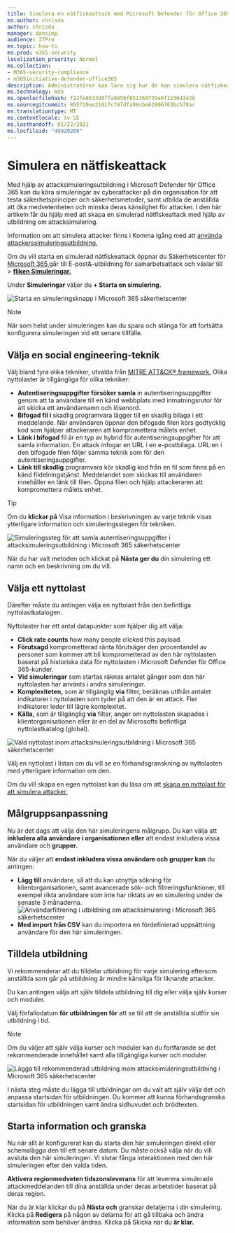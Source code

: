 ```yaml
---
title: Simulera en nätfiskeattack med Microsoft Defender för Office 365
ms.author: chrisda
author: chrisda
manager: dansimp
audience: ITPro
ms.topic: how-to
ms.prod: m365-security
localization_priority: Normal
ms.collection:
- M365-security-compliance
- m365initiative-defender-office365
description: Administratörer kan lära sig hur de kan simulera nätfiskeattacker och träna sina användare mot nätfiskeskydd med hjälp av utbildning för attackbedrägerier i Microsoft Defender för Office 365.
ms.technology: mdo
ms.openlocfilehash: f22fe8633d8ffa8856f851369739a0f12364342b
ms.sourcegitcommit: 855719ee21017cf87dfa98cbe62806763bcb78ac
ms.translationtype: MT
ms.contentlocale: sv-SE
ms.lasthandoff: 01/22/2021
ms.locfileid: "49929208"
---
```

# <a name="simulate-a-phishing-attack"></a>Simulera en nätfiskeattack

Med hjälp av attacksimuleringsutbildning i Microsoft Defender för Office 365 kan du köra simuleringar av cyberattacker på din organisation för att testa säkerhetsprinciper och säkerhetsmetoder, samt utbilda de anställda att öka medvetenheten och minska deras känslighet för attacker. I den här artikeln får du hjälp med att skapa en simulerad nätfiskeattack med hjälp av utbildning om attacksimulering.

Information om att simulera attacker finns i Komma igång med att [använda attackerssimuleringsutbildning.](attack-simulation-training-get-started.md)

Om du vill starta en simulerad nätfiskeattack öppnar du Säkerhetscenter för [Microsoft 365,](https://security.microsoft.com/)går till E-post&-utbildning för samarbetsattack och växlar till  \>  [**fliken Simuleringar.**](https://security.microsoft.com/attacksimulator?viewid=simulations)

Under **Simuleringar** väljer du **+ Starta en simulering.**

![Starta en simuleringsknapp i Microsoft 365 säkerhetscenter](../../media/attack-sim-preview-launch.png)

> [!NOTE]
> När som helst under simuleringen kan du spara och stänga för att fortsätta konfigurera simuleringen vid ett senare tillfälle.

## <a name="selecting-a-social-engineering-technique"></a>Välja en social engineering-teknik

Välj bland fyra olika tekniker, utvalda från [MITRE ATT&CK® framework.](https://attack.mitre.org/techniques/enterprise/) Olika nyttolaster är tillgängliga för olika tekniker:

- **Autentiseringsuppgifter försöker samla** in autentiseringsuppgifter genom att ta användare till en känd webbplats med inmatningsrutor för att skicka ett användarnamn och lösenord.
- **Bifogad fil i** skadlig programvara lägger till en skadlig bilaga i ett meddelande. När användaren öppnar den bifogade filen körs godtycklig kod som hjälper attackeraren att kompromettera målets enhet.
- **Länk i bifogad** fil är en typ av hybrid för autentiseringsuppgifter för att samla information. En attack infogar en URL i en e-postbilaga. URL:en i den bifogade filen följer samma teknik som för den autentiseringsuppgifter.
- **Länk till skadlig** programvara kör skadlig kod från en fil som finns på en känd fildelningstjänst. Meddelandet som skickas till användaren innehåller en länk till filen. Öppna filen och hjälp attackeraren att kompromettera målets enhet.

> [!TIP]
> Om du **klickar på** Visa information i beskrivningen av varje teknik visas ytterligare information och simuleringsstegen för tekniken.
>
> ![Simuleringssteg för att samla autentiseringsuppgifter i attacksimuleringsutbildning i Microsoft 365 säkerhetscenter](../../media/attack-sim-preview-sim-steps.png)

När du har valt metoden och klickat på **Nästa ger du** din simulering ett namn och en beskrivning om du vill.

## <a name="selecting-a-payload"></a>Välja ett nyttolast

Därefter måste du antingen välja en nyttolast från den befintliga nyttolastkatalogen.

Nyttolaster har ett antal datapunkter som hjälper dig att välja:

- **Click rate counts** how many people clicked this payload.
- **Förutsagd** komprometterad ränta förutsäger den procentandel av personer som kommer att bli komprometterad av den här nyttolasten baserat på historiska data för nyttolasten i Microsoft Defender för Office 365-kunder.
- **Vid simuleringar** som startas räknas antalet gånger som den här nyttolasten har använts i andra simuleringar.
- **Komplexiteten,** som är tillgänglig **via** filter, beräknas utifrån antalet indikatorer i nyttolasten som tyder på att den är en attack. Fler indikatorer leder till lägre komplexitet.
- **Källa,** som är tillgänglig **via** filter, anger om nyttolasten skapades i klientorganisationen eller är en del av Microsofts befintliga nyttolastkatalog (global).

![Vald nyttolast inom attacksimuleringsutbildning i Microsoft 365 säkerhetscenter](../../media/attack-sim-preview-select-payload.png)

Välj en nyttolast i listan om du vill se en förhandsgranskning av nyttolasten med ytterligare information om den.

Om du vill skapa en egen nyttolast kan du läsa om att [skapa en nyttolast för att simulera attacker.](attack-simulation-training-payloads.md)

## <a name="audience-targeting"></a>Målgruppsanpassning

Nu är det dags att välja den här simuleringens målgrupp. Du kan välja att **inkludera alla användare i organisationen eller** att endast inkludera vissa användare och **grupper.**

När du väljer att **endast inkludera vissa användare och grupper kan** du antingen:

- **Lägg till** användare, så att du kan utnyttja sökning för klientorganisationen, samt avancerade sök- och filtreringsfunktioner, till exempel rikta användare som inte har riktats av en simulering under de senaste 3 månaderna.
  ![Användarfiltrering i utbildning om attacksimulering i Microsoft 365 säkerhetscenter](../../media/attack-sim-preview-user-targeting.png)
- **Med import från CSV** kan du importera en fördefinierad uppsättning användare för den här simuleringen.

## <a name="assigning-training"></a>Tilldela utbildning

Vi rekommenderar att du tilldelar utbildning för varje simulering eftersom anställda som går på utbildning är mindre känsliga för liknande attacker.

Du kan antingen välja att själv tilldela utbildning till dig eller välja själv kurser och moduler.

Välj förfallodatum **för utbildningen för** att se till att de anställda slutför sin utbildning i tid.

> [!NOTE]
> Om du väljer att själv välja kurser och moduler kan du fortfarande se det rekommenderade innehållet samt alla tillgängliga kurser och moduler.
>
> ![Lägga till rekommenderad utbildning inom attacksimuleringsutbildning i Microsoft 365 säkerhetscenter](../../media/attack-sim-preview-add-training.png)

I nästa steg måste du  lägga till utbildningar om du valt att själv välja det och anpassa startsidan för utbildningen. Du kommer att kunna förhandsgranska startsidan för utbildningen samt ändra sidhuvudet och brödtexten.

## <a name="launch-details-and-review"></a>Starta information och granska

Nu när allt är konfigurerat kan du starta den här simuleringen direkt eller schemalägga den till ett senare datum. Du måste också välja när du vill avsluta den här simuleringen. Vi slutar fånga interaktionen med den här simuleringen efter den valda tiden.

**Aktivera regionmedveten tidszonsleverans** för att leverera simulerade attackmeddelanden till dina anställda under deras arbetstider baserat på deras region.

När du är klar klickar du på **Nästa och** granskar detaljerna i din simulering. Klicka på **Redigera** på någon av delarna för att gå tillbaka och ändra information som behöver ändras. Klicka på Skicka när du **är klar.**
